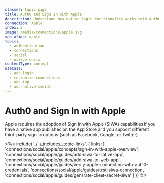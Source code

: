 ```yaml
---
classes: topic-page
title: Auth0 and Sign In with Apple
description: Understand how native login functionality works with Auth0 and your applications. 
connection: Apple
index: 3
image: /media/connections/apple.svg
seo_alias: apple
topics:
  - authentication
  - connections
  - social
  - native-social
contentType: concept
useCase:
  - add-login
  - customize-connections
  - add-idp
  - add-native-social
---
```

# Auth0 and Sign In with Apple

Apple requires the adoption of Sign In with Apple (SIWA) capabilities if you have a native app published on the App Store and you support different third-party sign-in options (such as Facebook, Google, or Twitter). 

<%= include('../../_includes/_topic-links', { links: [
  'connections/social/apple/concepts/sign-in-with-apple-overview',
  'connections/social/apple/guides/add-siwa-to-native-app',
  'connections/social/apple/guides/add-siwa-to-web-app',
  'connections/social/apple/guides/verify-apple-connection-with-auth0-credentials',
  'connections/social/apple/guides/test-siwa-connection',
  'connections/social/apple/guides/generate-client-secret-siwa'
] }) %>
